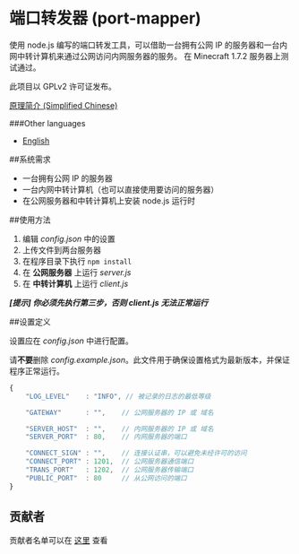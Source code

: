 端口转发器 (port-mapper)
========================

使用 node.js 编写的端口转发工具，可以借助一台拥有公网 IP 的服务器和一台内网中转计算机来通过公网访问内网服务器的服务。
在 Minecraft 1.7.2 服务器上测试通过。

此项目以 GPLv2 许可证发布。

[原理简介 (Simplified Chinese)][1]

###Other languages
* [English][2]

##系统需求

 * 一台拥有公网 IP 的服务器
 * 一台内网中转计算机（也可以直接使用要访问的服务器）
 * 在公网服务器和中转计算机上安装 node.js 运行时

##使用方法
 1. 编辑 *config.json* 中的设置
 2. 上传文件到两台服务器
 3. 在程序目录下执行 ```npm install```
 4. 在 **公网服务器** 上运行 *server.js*
 5. 在 **中转计算机** 上运行 *client.js*

***[提示] 你必须先执行第三步，否则 client.js 无法正常运行***

##设置定义

设置应在 *config.json* 中进行配置。

请**不要**删除 *config.example.json*。此文件用于确保设置格式为最新版本，并保证程序正常运行。

```javascript
{
    "LOG_LEVEL"    : "INFO", // 被记录的日志的最低等级

    "GATEWAY"      : "",    // 公网服务器的 IP 或 域名

    "SERVER_HOST"  : "",    // 内网服务器的 IP 或 域名
    "SERVER_PORT"  : 80,    // 内网服务器的端口

    "CONNECT_SIGN" : "",    // 连接认证串，可以避免未经许可的访问
    "CONNECT_PORT" : 1201,  // 公网服务器通信端口
    "TRANS_PORT"   : 1202,  // 公网服务器传输端口
    "PUBLIC_PORT"  : 80     // 从公网访问的端口
}
```

## 贡献者
贡献者名单可以在 [这里][3] 查看

  [1]: PRINCIPLE.md
  [2]: README.md
  [3]: https://github.com/zhyupe/port-mapper/graphs/contributors
